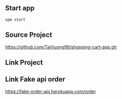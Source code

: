 ## Start app
`npm start`

## Source Project
https://github.com/TaiVuong99/shopping-cart-app.git

## Link Project


## Link Fake api order
https://fake-order-api.herokuapp.com/order